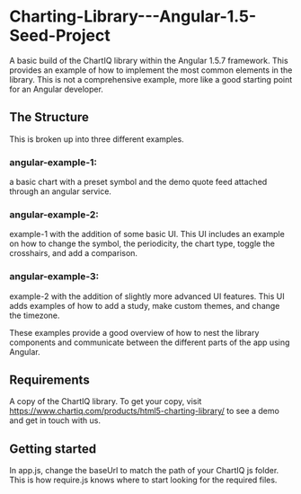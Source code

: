 # Charting-Library---Angular-1.5-Seed-Project

A basic build of the ChartIQ library within the Angular 1.5.7 framework. This provides an example of how to implement the most common elements in the library. This is not a comprehensive example, more like a good starting point for an Angular developer.

## The Structure

This is broken up into three different examples.

### angular-example-1:
a basic chart with a preset symbol and the demo quote feed attached through an angular service.

### angular-example-2:
example-1 with the addition of some basic UI. This UI includes an example on how to change the symbol, the periodicity, the chart type, toggle the crosshairs, and add a comparison.

### angular-example-3:
example-2 with the addition of slightly more advanced UI features. This UI adds examples of how to add a study, make custom themes, and change the timezone.

These examples provide a good overview of how to nest the library components and communicate between the different parts of the app using Angular.

## Requirements

A copy of the ChartIQ library. To get your copy, visit https://www.chartiq.com/products/html5-charting-library/ to see a demo and get in touch with us.

## Getting started

In app.js, change the baseUrl to match the path of your ChartIQ js folder. This is how require.js knows where to start looking for the required files.
